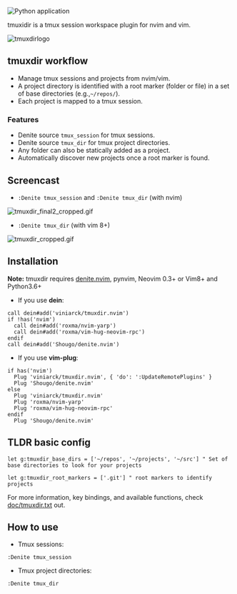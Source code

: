![Python application](https://github.com/viniarck/tmuxdir.nvim/workflows/Python%20application/badge.svg?branch=master)

tmuxidir is a tmux session workspace plugin for nvim and vim.

![tmuxdirlogo](https://lh3.googleusercontent.com/SYsERl-2msj8xkhf0m6oSJLorJESaE9yKKGNXZ9cfXYbYoJ9906bcCnGwB-xjgfAVWUtvL0KX7BujDlEmdD120nzhGiKHfaGqhbwR46fUsNIDvT07VALukCPq8G0nR2RlGzUT8K27sm1BwFZrwy3JMYRB3cKzvlNtWcQ4K-qZZxzyNP2rO-B0CyZPKSkP0zyfeotSguBTjFiMior_jc6tQjZD8jbsS9BWxiHsE_pkkDOhzlFWpC7PBPqXxP0zKn8CzGILu_mU8e_ODP4yC_YG-4kPm97XR-hnMbdW23EnKt7ygtvgg6oKsLSXggy5OjZP_zUb3y1cGr7us5so1sRq4WDZ7MKT1i4LUYhOwJ1Mbzb3QB1_OukRQaQUBG1aOvhTtzt2jUwPqgC-fYjyYkgp9h_Em0SUE5Uu665zG35jAjTq1193bgfxiGNty3Uo9vMNAWT9LjYPXsOsNLK6yXUlLKxBY2CJNv-7t0Lb6LDiFQ-LMYb8SoyByUDA9YR2mQIoO3zxf9tRvkhLh_2TNmab_R5Ut28OJnwoUl4pM3N1J3Ufe7eAyHo_haJc1bQPtpIqM-l7C1R-lqZpx_kjdzICgVchNZqBt06TLFyFoTgqhuiUNK2GGZ-IY6-XOyX6_88zmSkzdKEcLOlWwGR048jpTh-ktJLP1oi_1AhgPYxcnNHsYEDWM4juf83MTwZ240COu1t1h8Ga4VFioKjooRMFVQ2KkJt-8UJmUmxBcasaXenI84nUV4Frg=w500-h140-no)

## tmuxdir workflow

- Manage tmux sessions and projects from nvim/vim.
- A project directory is identified with a root marker (folder or file) in a set of base directories (e.g.,`~/repos/`).
- Each project is mapped to a tmux session.

### Features

- Denite source `tmux_session` for tmux sessions.
- Denite source `tmux_dir` for tmux project directories.
- Any folder can also be statically added as a project.
- Automatically discover new projects once a root marker is found.

## Screencast

- `:Denite tmux_session` and `:Denite tmux_dir` (with nvim)

![tmuxdir_final2_cropped.gif](https://s5.gifyu.com/images/tmuxdir_final2_cropped.gif)

- `:Denite tmux_dir` (with vim 8+)

![tmuxdir_cropped.gif](https://s5.gifyu.com/images/tmuxdir_cropped.gif)

## Installation

**Note:** tmuxdir requires [denite.nvim](https://github.com/Shougo/denite.nvim), pynvim, Neovim 0.3+ or Vim8+ and Python3.6+

- If you use **dein**:

```viml
call dein#add('viniarck/tmuxdir.nvim')
if !has('nvim')
  call dein#add('roxma/nvim-yarp')
  call dein#add('roxma/vim-hug-neovim-rpc')
endif
call dein#add('Shougo/denite.nvim')
```

- If you use **vim-plug**:

```viml
if has('nvim')
  Plug 'viniarck/tmuxdir.nvim', { 'do': ':UpdateRemotePlugins' }
  Plug 'Shougo/denite.nvim'
else
  Plug 'viniarck/tmuxdir.nvim'
  Plug 'roxma/nvim-yarp'
  Plug 'roxma/vim-hug-neovim-rpc'
endif
  Plug 'Shougo/denite.nvim'
```

## TLDR basic config


```viml
let g:tmuxdir_base_dirs = ['~/repos', '~/projects', '~/src'] " Set of base directories to look for your projects

let g:tmuxdir_root_markers = ['.git'] " root markers to identify projects
```

For more information, key bindings, and available functions, check [doc/tmuxdir.txt](doc/tmuxdir.txt) out.

## How to use

- Tmux sessions:

```
:Denite tmux_session
```

- Tmux project directories:

```
:Denite tmux_dir
```


